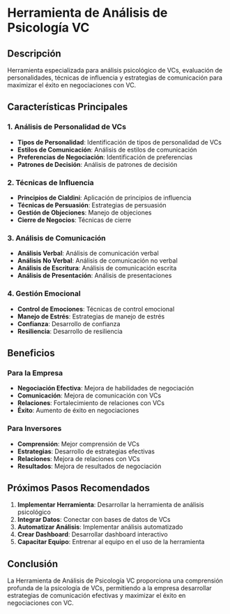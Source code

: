 # Herramienta de Análisis de Psicología VC

## Descripción
Herramienta especializada para análisis psicológico de VCs, evaluación de personalidades, técnicas de influencia y estrategias de comunicación para maximizar el éxito en negociaciones con VC.

## Características Principales

### 1. Análisis de Personalidad de VCs
- **Tipos de Personalidad**: Identificación de tipos de personalidad de VCs
- **Estilos de Comunicación**: Análisis de estilos de comunicación
- **Preferencias de Negociación**: Identificación de preferencias
- **Patrones de Decisión**: Análisis de patrones de decisión

### 2. Técnicas de Influencia
- **Principios de Cialdini**: Aplicación de principios de influencia
- **Técnicas de Persuasión**: Estrategias de persuasión
- **Gestión de Objeciones**: Manejo de objeciones
- **Cierre de Negocios**: Técnicas de cierre

### 3. Análisis de Comunicación
- **Análisis Verbal**: Análisis de comunicación verbal
- **Análisis No Verbal**: Análisis de comunicación no verbal
- **Análisis de Escritura**: Análisis de comunicación escrita
- **Análisis de Presentación**: Análisis de presentaciones

### 4. Gestión Emocional
- **Control de Emociones**: Técnicas de control emocional
- **Manejo de Estrés**: Estrategias de manejo de estrés
- **Confianza**: Desarrollo de confianza
- **Resiliencia**: Desarrollo de resiliencia

## Beneficios

### Para la Empresa
- **Negociación Efectiva**: Mejora de habilidades de negociación
- **Comunicación**: Mejora de comunicación con VCs
- **Relaciones**: Fortalecimiento de relaciones con VCs
- **Éxito**: Aumento de éxito en negociaciones

### Para Inversores
- **Comprensión**: Mejor comprensión de VCs
- **Estrategias**: Desarrollo de estrategias efectivas
- **Relaciones**: Mejora de relaciones con VCs
- **Resultados**: Mejora de resultados de negociación

## Próximos Pasos Recomendados

1. **Implementar Herramienta**: Desarrollar la herramienta de análisis psicológico
2. **Integrar Datos**: Conectar con bases de datos de VCs
3. **Automatizar Análisis**: Implementar análisis automatizado
4. **Crear Dashboard**: Desarrollar dashboard interactivo
5. **Capacitar Equipo**: Entrenar al equipo en el uso de la herramienta

## Conclusión

La Herramienta de Análisis de Psicología VC proporciona una comprensión profunda de la psicología de VCs, permitiendo a la empresa desarrollar estrategias de comunicación efectivas y maximizar el éxito en negociaciones con VC.